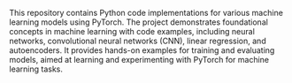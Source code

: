 This repository contains Python code implementations for various machine learning models using PyTorch. The project demonstrates foundational concepts in machine learning with code examples, including neural networks, convolutional neural networks (CNN), linear regression, and autoencoders. It provides hands-on examples for training and evaluating models, aimed at learning and experimenting with PyTorch for machine learning tasks.
